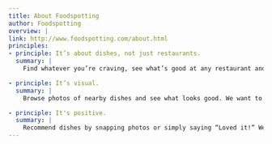 ```yaml
---
title: About Foodspotting
author: Foodspotting
overview: |
link: http://www.foodspotting.com/about.html
principles:
- principle: It’s about dishes, not just restaurants.
  summary: |
    Find whatever you’re craving, see what’s good at any restaurant and learn what foodspotters, friends and experts love wherever you go.

- principle: It’s visual.
  summary: |
    Browse photos of nearby dishes and see what looks good. We want to make finding good food as easy as looking in a bakery window.

- principle: It's positive.
  summary: |
    Recommend dishes by snapping photos or simply saying “Loved it!” We don’t allow negative ratings because we’re all about foods people love.
---
```

